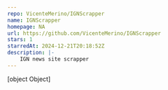 ```yaml
---
repo: VicenteMerino/IGNScrapper
name: IGNScrapper
homepage: NA
url: https://github.com/VicenteMerino/IGNScrapper
stars: 1
starredAt: 2024-12-21T20:18:52Z
description: |-
    IGN news site scrapper
---
```


[object Object]
